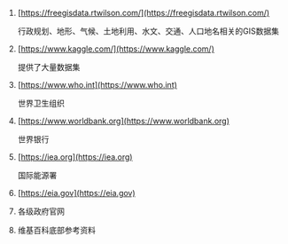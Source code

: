 
1. [https://freegisdata.rtwilson.com/](https://freegisdata.rtwilson.com/)

    行政规划、地形、气候、土地利用、水文、交通、人口地名相关的GIS数据集

2. [https://www.kaggle.com/](https://www.kaggle.com/)

    提供了大量数据集

3. [https://www.who.int](https://www.who.int)

    世界卫生组织

4. [https://www.worldbank.org](https://www.worldbank.org)

    世界银行

5. [https://iea.org](https://iea.org)

    国际能源署

6. [https://eia.gov](https://eia.gov)
7. 各级政府官网
8. 维基百科底部参考资料

